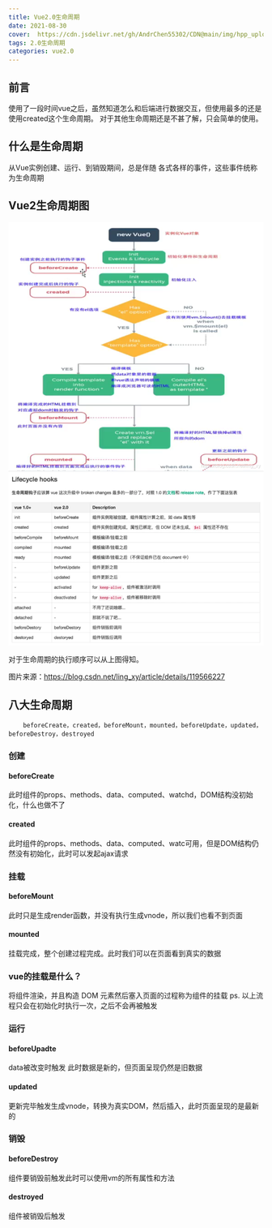 ```yaml
---
title: Vue2.0生命周期
date: 2021-08-30
cover:  https://cdn.jsdelivr.net/gh/AndrChen55302/CDN@main/img/hpp_upload/1630932759000.png
tags: 2.0生命周期
categories: vue2.0
---
```


## 前言
使用了一段时间vue之后，虽然知道怎么和后端进行数据交互，但使用最多的还是使用created这个生命周期。
对于其他生命周期还是不甚了解，只会简单的使用。

## 什么是生命周期
从Vue实例创建、运行、到销毁期间，总是伴随 
各式各样的事件，这些事件统称为生命周期

## Vue2生命周期图
![](../../img/vue/Vue2.0生命周期/shengmingzhouqi.png)
![](../../img/vue/Vue2.0生命周期/shengmingzhouqi2.webp)

对于生命周期的执行顺序可以从上图得知。

图片来源：https://blog.csdn.net/ling_xy/article/details/119566227

## 八大生命周期
```vue
    beforeCreate，created，beforeMount，mounted，beforeUpdate，updated，beforeDestroy，destroyed
```
### 创建
#### beforeCreate
此时组件的props、methods、data、computed、watchd，DOM结构没初始化，什么也做不了
#### created
此时组件的props、methods、data、computed、watc可用，但是DOM结构仍然没有初始化，此时可以发起ajax请求

### 挂载
#### beforeMount
此时只是生成render函数，并没有执行生成vnode，所以我们也看不到页面
#### mounted
挂载完成，整个创建过程完成。此时我们可以在页面看到真实的数据

### vue的挂载是什么？
将组件渲染，并且构造 DOM 元素然后塞入页面的过程称为组件的挂载
ps. 以上流程只会在初始化时执行一次，之后不会再被触发

### 运行
#### beforeUpadte
data被改变时触发 此时数据是新的，但页面呈现仍然是旧数据
#### updated
更新完毕触发生成vnode，转换为真实DOM，然后插入，此时页面呈现的是最新的


### 销毁
#### beforeDestroy
组件要销毁前触发此时可以使用vm的所有属性和方法
#### destroyed
组件被销毁后触发